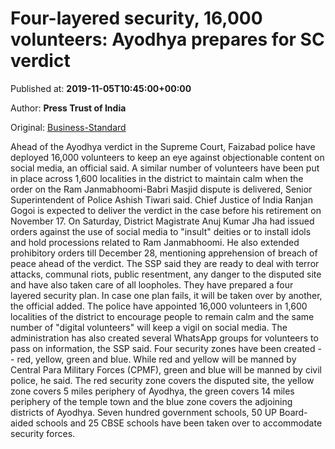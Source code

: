 
# Four-layered security, 16,000 volunteers: Ayodhya prepares for SC verdict

Published at: **2019-11-05T10:45:00+00:00**

Author: **Press Trust of India**

Original: [Business-Standard](https://www.business-standard.com/article/pti-stories/ayodhya-verdict-faizabad-police-deploys-16-000-volunteers-to-keep-eye-on-social-media-119110500983_1.html)

Ahead of the Ayodhya verdict in the Supreme Court, Faizabad police have deployed 16,000 volunteers to keep an eye against objectionable content on social media, an official said.
A similar number of volunteers have been put in place across 1,600 localities in the district to maintain calm when the order on the Ram Janmabhoomi-Babri Masjid dispute is delivered, Senior Superintendent of Police Ashish Tiwari said.
Chief Justice of India Ranjan Gogoi is expected to deliver the verdict in the case before his retirement on November 17.
On Saturday, District Magistrate Anuj Kumar Jha had issued orders against the use of social media to "insult" deities or to install idols and hold processions related to Ram Janmabhoomi. He also extended prohibitory orders till December 28, mentioning apprehension of breach of peace ahead of the verdict.
The SSP said they are ready to deal with terror attacks, communal riots, public resentment, any danger to the disputed site and have also taken care of all loopholes.
They have prepared a four layered security plan. In case one plan fails, it will be taken over by another, the official added.
The police have appointed 16,000 volunteers in 1,600 localities of the district to encourage people to remain calm and the same number of "digital volunteers" will keep a vigil on social media. The administration has also created several WhatsApp groups for volunteers to pass on information, the SSP said.
Four security zones have been created -- red, yellow, green and blue. While red and yellow will be manned by Central Para Military Forces (CPMF), green and blue will be manned by civil police, he said.
The red security zone covers the disputed site, the yellow zone covers 5 miles periphery of Ayodhya, the green covers 14 miles periphery of the temple town and the blue zone covers the adjoining districts of Ayodhya.
Seven hundred government schools, 50 UP Board- aided schools and 25 CBSE schools have been taken over to accommodate security forces.
